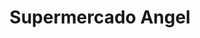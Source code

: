 ---
title: "Supermercado Angel"
url: /ciudad-autonoma-de-buenos-aires/supermercado-angel/
shop: Lebensmittel
---